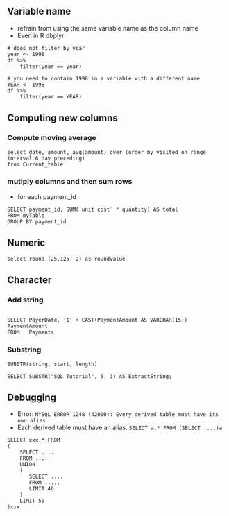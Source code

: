 ## Variable name
* refrain from using the same variable name as the column name
* Even in R dbplyr

```
# does not filter by year
year <- 1998
df %>% 
	filter(year == year)

# you need to contain 1998 in a variable with a different name
YEAR <- 1998
df %>% 
	filter(year == YEAR)
```

## Computing new columns
### Compute moving average 

```
select date, amount, avg(amount) over (order by visited_on range interval 6 day preceding)
from Current_table
```

### mutiply columns and then sum rows
* for each payment_id

```
SELECT payment_id, SUM(`unit cost` * quantity) AS total
FROM myTable
GROUP BY payment_id
```

## Numeric
```
select round (25.125, 2) as roundvalue
```

## Character

### Add string

```

SELECT PayerDate, '$' + CAST(PaymentAmount AS VARCHAR(15)) PaymentAmount
FROM   Payments
```

### Substring

```
SUBSTR(string, start, length)
 
SELECT SUBSTR("SQL Tutorial", 5, 3) AS ExtractString;  
```

## Debugging

* Error: `MYSQL ERROR 1248 (42000): Every derived table must have its own alias`
* Each derived table must have an alias. `SELECT a.* FROM (SELECT ....)a`

```
SELECT xxx.* FROM 
(
    SELECT ....
    FROM ....
    UNION
    (
       SELECT ....
       FROM .....
       LIMIT 46
    )
    LIMIT 50
)xxx
```